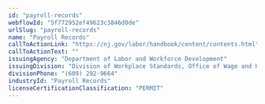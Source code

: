 ```yaml
---
id: "payroll-records"
webflowId: "5f772952ef49623c3846d0de"
urlSlug: "payroll-records"
name: "Payroll Records"
callToActionLink: "https://nj.gov/labor/handbook/content/contents.html"
callToActionText: ""
issuingAgency: "Department of Labor and Workforce Development"
issuingDivision: "Division of Workplace Standards, Office of Wage and Hour Compliance"
divisionPhone: "(609) 292-9664"
industryId: "Payroll Records"
licenseCertificationClassification: "PERMIT"
---
```

